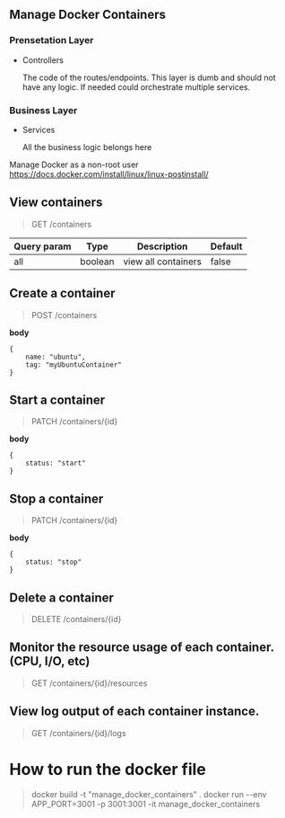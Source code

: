 ## Manage Docker Containers

### Prensetation Layer
* Controllers
    
    The code of the routes/endpoints. This layer is dumb and should not have any logic. If needed could orchestrate multiple services. 


### Business Layer
* Services

    All the business logic belongs here


Manage Docker as a non-root user
https://docs.docker.com/install/linux/linux-postinstall/

## View containers
> GET /containers

|Query param|Type           |Description        |Default|
|-----------|---------------|-------------------|-------|
|all        |boolean        |view all containers|false  |

## Create a container
> POST /containers

**body**
```
{
    name: "ubuntu",
    tag: "myUbuntuContainer"
}
```

## Start a container
> PATCH /containers/{id}

**body**
```
{
    status: "start"
}
```

## Stop a container
> PATCH /containers/{id}

**body**
```
{
    status: "stop"
}
```

## Delete a container
> DELETE /containers/{id}

## Monitor the resource usage of each container. (CPU, I/O, etc)
> GET /containers/{id}/resources

## View log output of each container instance.
> GET /containers/{id}/logs

# How to run the docker file
> docker build -t "manage_docker_containers" .
> docker run --env APP_PORT=3001 -p 3001:3001 -it manage_docker_containers
